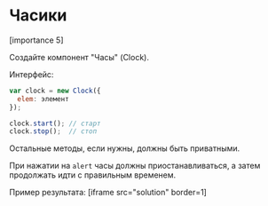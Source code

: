 # Часики

[importance 5]

Создайте компонент "Часы" (Clock).

Интерфейс:

```js
var clock = new Clock({
  elem: элемент
});

clock.start(); // старт
clock.stop();  // стоп
```

Остальные методы, если нужны, должны быть приватными.

При нажатии на `alert` часы должны приостанавливаться, а затем продолжать идти с правильным временем.

Пример результата:
[iframe src="solution" border=1]

